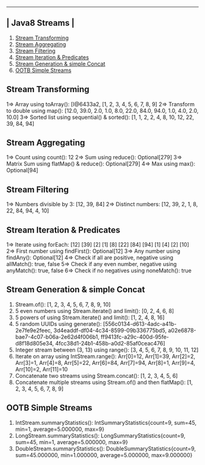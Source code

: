  --------------- 
| Java8 Streams |
 --------------- 
1. [Stream Transforming](Exercise1StreamTransforming.java)
2. [Stream Aggregating](Exercise2StreamAggregating.java)
3. [Stream Filtering](Exercise3StreamFiltering.java)
4. [Stream Iteration & Predicates](Exercise4StreamIterationAndPredicates.java)
5. [Stream Generation & simple Concat](Exercise5StreamGenerationAndConcat.java)
6. [OOTB Simple Streams](Exercise6OOTBStreams.java)

Stream Transforming
-------------------
1=> Array using toArray(): [I@6433a2, [1, 2, 3, 4, 5, 6, 7, 8, 9]
2=> Transform to double using map(): [12.0, 39.0, 2.0, 1.0, 8.0, 22.0, 84.0, 94.0, 1.0, 4.0, 2.0, 10.0]
3=> Sorted list using sequential() & sorted(): [1, 1, 2, 2, 4, 8, 10, 12, 22, 39, 84, 94]

Stream Aggregating
------------------
1=> Count using count(): 12
2=> Sum using reduce(): Optional[279]
3=> Matrix Sum using flatMap() & reduce(): Optional[279]
4=> Max using max(): Optional[94]

Stream Filtering
----------------
1=> Numbers divisible by 3: [12, 39, 84]
2=> Distinct numbers: [12, 39, 2, 1, 8, 22, 84, 94, 4, 10]

Stream Iteration & Predicates
-----------------------------
1=> Iterate using forEach: [12] [39] [2] [1] [8] [22] [84] [94] [1] [4] [2] [10] 
2=> First number using findFirst(): Optional[12]
3=> Any number using findAny(): Optional[12]
4=> Check if all are positive, negative using allMatch(): true, false
5=> Check if any even number, negative using anyMatch(): true, false
6=> Check if no negatives using noneMatch(): true

Stream Generation & simple Concat
---------------------------------
1. Stream.of(): [1, 2, 3, 4, 5, 6, 7, 8, 9, 10]
2. 5 even numbers using Stream.iterate() and limit(): [0, 2, 4, 6, 8]
3. 5 powers of using Stream.iterate() and limit(): [1, 2, 4, 8, 16]
4. 5 random UUIDs using generate(): [556c0134-d613-4adc-a41b-2e7fe9e2feec, 3d4eaddf-df04-4c34-8599-09b336775bd5, a02e6878-bae7-4c07-b06a-2e62d4f006b1, ff9413fc-a29c-400d-95fe-d8f18d805e34, 4fcc38d1-24b1-458b-a0d2-85af0ceac476]
5. Integer stream between (3, 13) using range(): [3, 4, 5, 6, 7, 8, 9, 10, 11, 12]
6. Iterate on array using IntStream.range(): Arr[0]=12, Arr[1]=39, Arr[2]=2, Arr[3]=1, Arr[4]=8, Arr[5]=22, Arr[6]=84, Arr[7]=94, Arr[8]=1, Arr[9]=4, Arr[10]=2, Arr[11]=10
7. Concatenate two streams using Stream.concat(): [1, 2, 3, 4, 5, 6]
8. Concatenate multiple streams using Stream.of() and then flatMap(): [1, 2, 3, 4, 5, 6, 7, 8, 9]

OOTB Simple Streams
-------------------
1. IntStream.summaryStatistics(): IntSummaryStatistics{count=9, sum=45, min=1, average=5.000000, max=9}
2. LongStream.summaryStatistics(): LongSummaryStatistics{count=9, sum=45, min=1, average=5.000000, max=9}
3. DoubleStream.summaryStatistics(): DoubleSummaryStatistics{count=9, sum=45.000000, min=1.000000, average=5.000000, max=9.000000}


